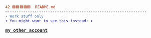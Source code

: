 ```diff
42 🟩🟩🟩🟩🟥  README.md 
–--------------------------------------------------------------
- Work stuff only
+ You might want to see this instead: ⬇️
```
<pre>
<b><a href="https://github.com/masnormen">my other account</a></b>
</pre>
